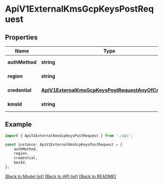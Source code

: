 # ApiV1ExternalKmsGcpKeysPostRequest


## Properties

Name | Type | Description | Notes
------------ | ------------- | ------------- | -------------
**authMethod** | **string** |  | [default to undefined]
**region** | **string** |  | [default to undefined]
**credential** | [**ApiV1ExternalKmsGcpKeysPostRequestAnyOfCredential**](ApiV1ExternalKmsGcpKeysPostRequestAnyOfCredential.md) |  | [default to undefined]
**kmsId** | **string** |  | [default to undefined]

## Example

```typescript
import { ApiV1ExternalKmsGcpKeysPostRequest } from './api';

const instance: ApiV1ExternalKmsGcpKeysPostRequest = {
    authMethod,
    region,
    credential,
    kmsId,
};
```

[[Back to Model list]](../README.md#documentation-for-models) [[Back to API list]](../README.md#documentation-for-api-endpoints) [[Back to README]](../README.md)
